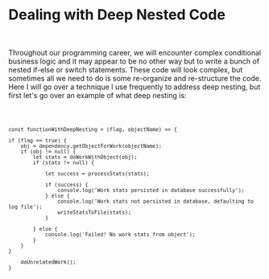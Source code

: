 <h1>Dealing with Deep Nested Code</h1>
<br/>
<p>
	Throughout our programming career, we will encounter
	complex conditional business logic and it may appear to be 
	no other way but to write a bunch of nested if-else 
	or switch statements. These code will look complex, but
	sometimes all we need to do is some re-organize and
	re-structure the code. Here I will go over a technique I use 
	frequently to address deep nesting, but first let's go 
	over an example of what deep nesting is:
</p>
<pre><code class="language-javascript">
	
	const functionWithDeepNesting = (flag, objectName) => {

	if (flag == true) {
		obj = dependency.getObjectForWork(objectName);
		if (obj != null) {
			let stats = doWorkWithObject(obj);
			if (stats != null) {

				let success = processStats(stats);

				if (success) {
					console.log('Work stats persisted in database successfully');
				} else {
					console.log('Work stats not persisted in database, defaulting to log file');
					writeStatsToFile(stats);
				}

			} else {
				console.log('Failed! No work stats from object');
			}
		}
	}

		doUnrelatedWork();
	}
</code></pre>